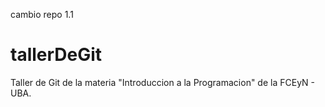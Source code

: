 cambio repo 1.1
# tallerDeGit
Taller de Git de la materia "Introduccion a la Programacion" de la FCEyN - UBA.
